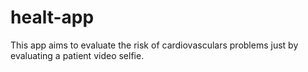 # healt-app

This app aims to evaluate the risk of cardiovasculars problems just by evaluating a patient video selfie.
